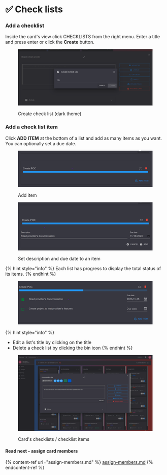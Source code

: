 # ✅ Check lists

### Add a checklist

Inside the card's view click CHECKLISTS from the right menu. Enter a title and press enter or click the **Create** button.



<figure><img src="../../.gitbook/assets/create-check-list.png" alt=""><figcaption><p>Create check list (dark theme)</p></figcaption></figure>

### Add a check list item

Click **ADD ITEM** at the bottom of a list and add as many items as you want. You can optionally set a due date.



<figure><img src="../../.gitbook/assets/add-check-list-item.png" alt=""><figcaption><p>Add item</p></figcaption></figure>

<figure><img src="../../.gitbook/assets/add-check-list-item-description.png" alt=""><figcaption><p>Set description and due date to an item</p></figcaption></figure>



{% hint style="info" %}
Each list has progress to display the total status of its items.
{% endhint %}

<figure><img src="../../.gitbook/assets/check-list-status.png" alt=""><figcaption></figcaption></figure>

{% hint style="info" %}
* Edit a list's title by clicking on the title
* Delete a check list by clicking the bin icon
{% endhint %}

<figure><img src="../../.gitbook/assets/card-checklists.gif" alt=""><figcaption><p>Card's checklists / checklist items</p></figcaption></figure>

#### Read next - assign card members

{% content-ref url="assign-members.md" %}
[assign-members.md](assign-members.md)
{% endcontent-ref %}
